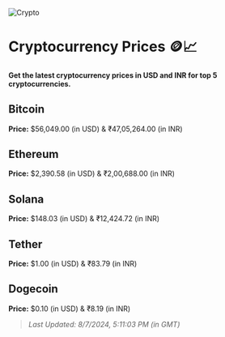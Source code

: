 
![Crypto](https://www.techguide.com.au/wp-content/uploads/2020/11/crypto3.jpeg)

# Cryptocurrency Prices 🪙📈

#### Get the latest cryptocurrency prices in USD and INR for top 5 cryptocurrencies.

## Bitcoin

**Price:** $56,049.00 (in USD) & ₹47,05,264.00 (in INR)

## Ethereum

**Price:** $2,390.58 (in USD) & ₹2,00,688.00 (in INR)

## Solana

**Price:** $148.03 (in USD) & ₹12,424.72 (in INR)

## Tether

**Price:** $1.00 (in USD) & ₹83.79 (in INR)

## Dogecoin

**Price:** $0.10 (in USD) & ₹8.19 (in INR)

> _Last Updated: 8/7/2024, 5:11:03 PM (in GMT)_
